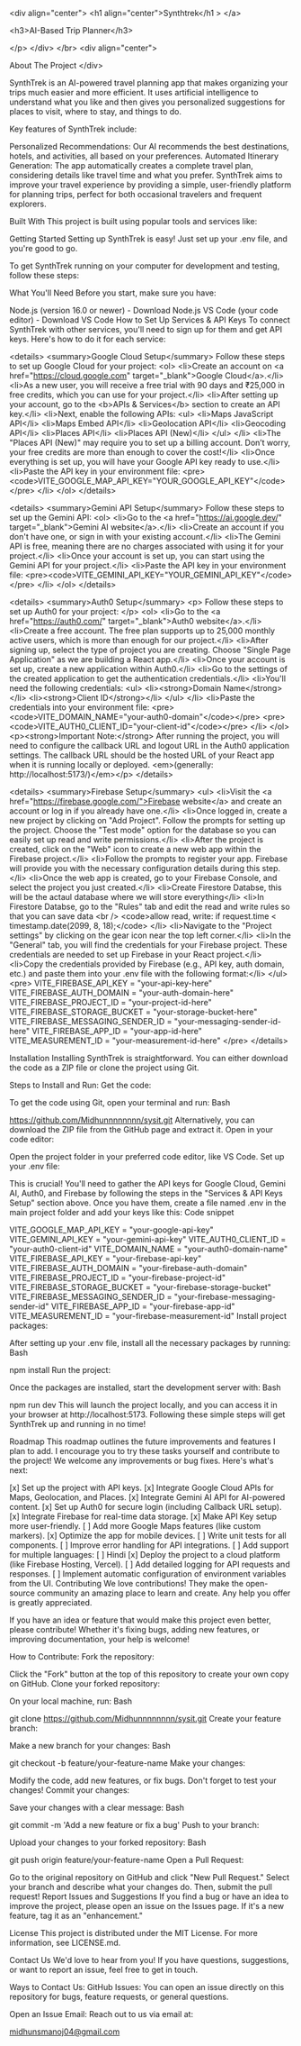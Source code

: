 &lt;div align="center">
&lt;h1 align="center">Synthtrek&lt;/h1 >
&lt;/a>

&lt;h3>AI-Based Trip Planner&lt;/h3>

&lt;/p>
&lt;/div>
&lt;/br>
&lt;div align="center">

About The Project
&lt;/div>

SynthTrek is an AI-powered travel planning app that makes organizing your trips much easier and more efficient. It uses artificial intelligence to understand what you like and then gives you personalized suggestions for places to visit, where to stay, and things to do.

Key features of SynthTrek include:

Personalized Recommendations: Our AI recommends the best destinations, hotels, and activities, all based on your preferences.
Automated Itinerary Generation: The app automatically creates a complete travel plan, considering details like travel time and what you prefer.
SynthTrek aims to improve your travel experience by providing a simple, user-friendly platform for planning trips, perfect for both occasional travelers and frequent explorers.

Built With
This project is built using popular tools and services like:

Getting Started
Setting up SynthTrek is easy! Just set up your .env file, and you're good to go.

To get SynthTrek running on your computer for development and testing, follow these steps:

What You'll Need
Before you start, make sure you have:

Node.js (version 16.0 or newer) - Download Node.js
VS Code (your code editor) - Download VS Code
How to Set Up Services & API Keys
To connect SynthTrek with other services, you'll need to sign up for them and get API keys. Here's how to do it for each service:

&lt;details>
&lt;summary>Google Cloud Setup&lt;/summary>
Follow these steps to set up Google Cloud for your project:
&lt;ol>
&lt;li>Create an account on &lt;a href="https://cloud.google.com" target="_blank">Google Cloud&lt;/a>.&lt;/li>
&lt;li>As a new user, you will receive a free trial with 90 days and ₹25,000 in free credits, which you can use for your project.&lt;/li>
&lt;li>After setting up your account, go to the &lt;b>APIs & Services&lt;/b> section to create an API key.&lt;/li>
&lt;li>Next, enable the following APIs:
&lt;ul>
&lt;li>Maps JavaScript API&lt;/li>
&lt;li>Maps Embed API&lt;/li>
&lt;li>Geolocation API&lt;/li>
&lt;li>Geocoding API&lt;/li>
&lt;li>Places API&lt;/li>
&lt;li>Places API (New)&lt;/li>
&lt;/ul>
&lt;/li>
&lt;li>The "Places API (New)" may require you to set up a billing account. Don’t worry, your free credits are more than enough to cover the cost!&lt;/li>
&lt;li>Once everything is set up, you will have your Google API key ready to use.&lt;/li>
&lt;li>Paste the API key in your environment file:
&lt;pre>&lt;code>VITE_GOOGLE_MAP_API_KEY="YOUR_GOOGLE_API_KEY"&lt;/code>&lt;/pre>
&lt;/li>
&lt;/ol>
&lt;/details>

&lt;details>
&lt;summary>Gemini API Setup&lt;/summary>
Follow these steps to set up the Gemini API:
&lt;ol>
&lt;li>Go to the &lt;a href="https://ai.google.dev/" target="_blank">Gemini AI website&lt;/a>.&lt;/li>
&lt;li>Create an account if you don't have one, or sign in with your existing account.&lt;/li>
&lt;li>The Gemini API is free, meaning there are no charges associated with using it for your project.&lt;/li>
&lt;li>Once your account is set up, you can start using the Gemini API for your project.&lt;/li>
&lt;li>Paste the API key in your environment file:
&lt;pre>&lt;code>VITE_GEMINI_API_KEY="YOUR_GEMINI_API_KEY"&lt;/code>&lt;/pre>
&lt;/li>
&lt;/ol>
&lt;/details>

&lt;details>
&lt;summary>Auth0 Setup&lt;/summary>
&lt;p>
Follow these steps to set up Auth0 for your project:
&lt;/p>
&lt;ol>
&lt;li>Go to the &lt;a href="https://auth0.com/" target="_blank">Auth0 website&lt;/a>.&lt;/li>
&lt;li>Create a free account. The free plan supports up to 25,000 monthly active users, which is more than enough for our project.&lt;/li>
&lt;li>After signing up, select the type of project you are creating. Choose "Single Page Application" as we are building a React app.&lt;/li>
&lt;li>Once your account is set up, create a new application within Auth0.&lt;/li>
&lt;li>Go to the settings of the created application to get the authentication credentials.&lt;/li>
&lt;li>You'll need the following credentials:
&lt;ul>
&lt;li>&lt;strong>Domain Name&lt;/strong>&lt;/li>
&lt;li>&lt;strong>Client ID&lt;/strong>&lt;/li>
&lt;/ul>
&lt;/li>
&lt;li>Paste the credentials into your environment file:
&lt;pre>&lt;code>VITE_DOMAIN_NAME="your-auth0-domain"&lt;/code>&lt;/pre>
&lt;pre>&lt;code>VITE_AUTH0_CLIENT_ID="your-client-id"&lt;/code>&lt;/pre>
&lt;/li>
&lt;/ol>
&lt;p>&lt;strong>Important Note:&lt;/strong> After running the project, you will need to configure the callback URL and logout URL in the Auth0 application settings. The callback URL should be the hosted URL of your React app when it is running locally or deployed. &lt;em>(generally: http://localhost:5173/)&lt;/em>&lt;/p>
&lt;/details>

&lt;details>
&lt;summary>Firebase Setup&lt;/summary>
&lt;ul>
&lt;li>Visit the &lt;a href="https://firebase.google.com/">Firebase website&lt;/a> and create an account or log in if you already have one.&lt;/li>
&lt;li>Once logged in, create a new project by clicking on "Add Project". Follow the prompts for setting up the project. Choose the "Test mode" option for the database so you can easily set up read and write permissions.&lt;/li>
&lt;li>After the project is created, click on the "Web" icon to create a new web app within the Firebase project.&lt;/li>
&lt;li>Follow the prompts to register your app. Firebase will provide you with the necessary configuration details during this step.&lt;/li>
&lt;li>Once the web app is created, go to your Firebase Console, and select the project you just created.&lt;/li>
&lt;li>Create Firestore Databse, this will be the actaul database where we will store everything&lt;/li>
&lt;li>In Firestore Databse, go to the "Rules" tab and edit the read and write rules so that you can save data &lt;br /> &lt;code>allow read, write: if request.time &lt; timestamp.date(2099, 8, 18);&lt;/code>
&lt;/li>
&lt;li>Navigate to the "Project settings" by clicking on the gear icon near the top left corner.&lt;/li>
&lt;li>In the "General" tab, you will find the credentials for your Firebase project. These credentials are needed to set up Firebase in your React project.&lt;/li>
&lt;li>Copy the credentials provided by Firebase (e.g., API key, auth domain, etc.) and paste them into your .env file with the following format:&lt;/li>
&lt;/ul>
&lt;pre>
VITE_FIREBASE_API_KEY = "your-api-key-here"
VITE_FIREBASE_AUTH_DOMAIN = "your-auth-domain-here"
VITE_FIREBASE_PROJECT_ID = "your-project-id-here"
VITE_FIREBASE_STORAGE_BUCKET = "your-storage-bucket-here"
VITE_FIREBASE_MESSAGING_SENDER_ID = "your-messaging-sender-id-here"
VITE_FIREBASE_APP_ID = "your-app-id-here"
VITE_MEASUREMENT_ID = "your-measurement-id-here"
&lt;/pre>
&lt;/details>

Installation
Installing SynthTrek is straightforward. You can either download the code as a ZIP file or clone the project using Git.

Steps to Install and Run:
Get the code:

To get the code using Git, open your terminal and run:
Bash

https://github.com/Midhunnnnnnnn/sysit.git
Alternatively, you can download the ZIP file from the GitHub page and extract it.
Open in your code editor:

Open the project folder in your preferred code editor, like VS Code.
Set up your .env file:

This is crucial! You'll need to gather the API keys for Google Cloud, Gemini AI, Auth0, and Firebase by following the steps in the "Services & API Keys Setup" section above.
Once you have them, create a file named .env in the main project folder and add your keys like this:
Code snippet

VITE_GOOGLE_MAP_API_KEY = "your-google-api-key"
VITE_GEMINI_API_KEY = "your-gemini-api-key"
VITE_AUTH0_CLIENT_ID = "your-auth0-client-id"
VITE_DOMAIN_NAME = "your-auth0-domain-name"
VITE_FIREBASE_API_KEY = "your-firebase-api-key"
VITE_FIREBASE_AUTH_DOMAIN = "your-firebase-auth-domain"
VITE_FIREBASE_PROJECT_ID = "your-firebase-project-id"
VITE_FIREBASE_STORAGE_BUCKET = "your-firebase-storage-bucket"
VITE_FIREBASE_MESSAGING_SENDER_ID = "your-firebase-messaging-sender-id"
VITE_FIREBASE_APP_ID = "your-firebase-app-id"
VITE_MEASUREMENT_ID = "your-firebase-measurement-id"
Install project packages:

After setting up your .env file, install all the necessary packages by running:
Bash

npm install
Run the project:

Once the packages are installed, start the development server with:
Bash

npm run dev
This will launch the project locally, and you can access it in your browser at http://localhost:5173.
Following these simple steps will get SynthTrek up and running in no time!

Roadmap
This roadmap outlines the future improvements and features I plan to add. I encourage you to try these tasks yourself and contribute to the project! We welcome any improvements or bug fixes. Here's what's next:

[x] Set up the project with API keys.
[x] Integrate Google Cloud APIs for Maps, Geolocation, and Places.
[x] Integrate Gemini AI API for AI-powered content.
[x] Set up Auth0 for secure login (including Callback URL setup).
[x] Integrate Firebase for real-time data storage.
[x] Make API Key setup more user-friendly.
[ ] Add more Google Maps features (like custom markers).
[x] Optimize the app for mobile devices.
[ ] Write unit tests for all components.
[ ] Improve error handling for API integrations.
[ ] Add support for multiple languages:
[ ] Hindi
[x] Deploy the project to a cloud platform (like Firebase Hosting, Vercel).
[ ] Add detailed logging for API requests and responses.
[ ] Implement automatic configuration of environment variables from the UI.
Contributing
We love contributions! They make the open-source community an amazing place to learn and create. Any help you offer is greatly appreciated.

If you have an idea or feature that would make this project even better, please contribute! Whether it's fixing bugs, adding new features, or improving documentation, your help is welcome!

How to Contribute:
Fork the repository:

Click the "Fork" button at the top of this repository to create your own copy on GitHub.
Clone your forked repository:

On your local machine, run:
Bash

git clone https://github.com/Midhunnnnnnnn/sysit.git
Create your feature branch:

Make a new branch for your changes:
Bash

git checkout -b feature/your-feature-name
Make your changes:

Modify the code, add new features, or fix bugs. Don't forget to test your changes!
Commit your changes:

Save your changes with a clear message:
Bash

git commit -m 'Add a new feature or fix a bug'
Push to your branch:

Upload your changes to your forked repository:
Bash

git push origin feature/your-feature-name
Open a Pull Request:

Go to the original repository on GitHub and click "New Pull Request." Select your branch and describe what your changes do. Then, submit the pull request!
Report Issues and Suggestions
If you find a bug or have an idea to improve the project, please open an issue on the Issues page. If it's a new feature, tag it as an "enhancement."

License
This project is distributed under the MIT License. For more information, see LICENSE.md.

Contact Us
We'd love to hear from you! If you have questions, suggestions, or want to report an issue, feel free to get in touch.

Ways to Contact Us:
GitHub Issues: You can open an issue directly on this repository for bugs, feature requests, or general questions.

Open an Issue
Email: Reach out to us via email at:

midhunsmanoj04@gmail.com